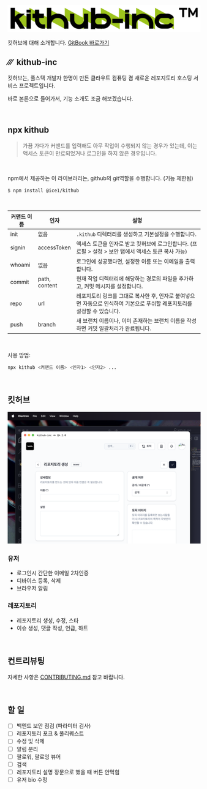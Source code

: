![logo1](images/logo.png)

킷허브에 대해 소개합니다. [GitBook 바로가기](https://kithub.gitbook.io/kithub-docs/)

## ⁄⁄⁄ &nbsp;kithub-inc

킷허브는, 풀스택 개발자 한명이 만든 클라우트 컴퓨팅 겸 새로운 레포지토리 호스팅 서비스 프로젝트입니다.

바로 본론으로 들어가서, 기능 소개도 조금 해보겠습니다.

<br />

## npx kithub

> 가끔 가다가 커맨드를 입력해도 아무 작업이 수행되지 않는 경우가 있는데,
> 이는 액세스 토큰이 만료되었거나 로그인을 하지 않은 경우입니다.

<br />

npm에서 제공하는 이 라이브러리는, github의 git역할을 수행합니다. (기능 제한됨)

```bash
$ npm install @ice1/kithub
```
<br />

|커맨드 이름|인자|설명|
|---|---|---|
|init|없음|`.kithub` 디렉터리를 생성하고 기본설정을 수행합니다.|
|signin|accessToken|액세스 토큰을 인자로 받고 킷허브에 로그인합니다. (프로필 > 설정 > 보안 탭에서 액세스 토큰 복사 가능)|
|whoami|없음|로그인에 성공했다면, 설정한 이름 또는 이메일을 출력합니다.|
|commit|path, content|현재 작업 디렉터리에 해당하는 경로의 파일을 추가하고, 커밋 메시지를 설정합니다.|
|repo|url|레포지토리 링크를 그대로 복사한 후, 인자로 붙여넣으면 자동으로 인식하여 기본으로 푸쉬할 레포지토리를 설정할 수 있습니다.|
|push|branch|새 브랜치 이름이나, 이미 존재하는 브랜치 이름을 작성하면 커밋 일괄처리가 완료됩니다.|
<br />

사용 방법:
```bash
npx kithub <커맨드 이름> <인자1> <인자2> ...
```
<br />

## 킷허브

![view1](images/1.png)

### 유저
- 로그인시 간단한 이메일 2차인증
- 디바이스 등록, 삭제
- 브라우저 알림

### 레포지토리
- 레포지토리 생성, 수정, 스타
- 이슈 생성, 댓글 작성, 언급, 하트

<br />

## 컨트리뷰팅

자세한 사항은 [CONTRIBUTING.md](CONTRIBUTING.md) 참고 바랍니다.

<br />

## 할 일

- [ ] 백엔드 보안 점검 (파라미터 검사)
- [ ] 레포지토리 포크 & 풀리퀘스트
- [ ] 수정 및 삭제
- [ ] 알림 분리
- [ ] 팔로워, 팔로잉 뷰어
- [ ] 검색
- [ ] 레포지토리 설명 장문으로 했을 때 버튼 안먹힘
- [ ] 유저 bio 수정